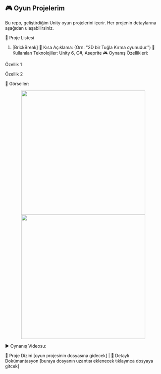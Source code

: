 ## 🎮 Oyun Projelerim

Bu repo, geliştirdiğim Unity oyun projelerini içerir. Her projenin detaylarına aşağıdan ulaşabilirsiniz.


📂 Proje Listesi
1. [BrickBreak]
📌 Kısa Açıklama: (Örn: "2D bir Tuğla Kırma oyunudur.")
🔧 Kullanılan Teknolojiler: Unity 6, C#, Aseprite
🎮 Oynanış Özellikleri:

Özellik 1

Özellik 2

📸 Görseller:

<div align="center"> <img src="Screenshots/proje1_1.png" width="400"> <img src="Screenshots/proje1_2.gif" width="400"> </div>

▶️ Oynanış Videosu: 


📂 Proje Dizini [oyun projesinin dosyasına gidecek] | 📝 Detaylı Dokümantasyon [buraya dosyanın uzantısı eklenecek tıklayınca dosyaya gitcek]
